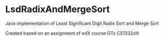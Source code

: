 # LsdRadixAndMergeSort
Java implementation of Least Significant Digit Radix Sort and Merge Sort

Created based on an assignment of edX course GTx CS1332xIII
